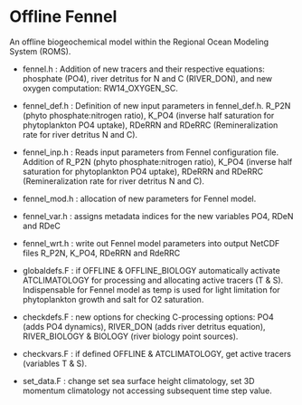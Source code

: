 # Offline Fennel
An offline biogeochemical model within the Regional Ocean Modeling System (ROMS).

- fennel.h : Addition of new tracers and their respective equations: phosphate (PO4), river detritus for N and C (RIVER_DON), and new oxygen computation: RW14_OXYGEN_SC. 

- fennel_def.h : Definition of new input parameters in fennel_def.h. R_P2N (phyto phosphate:nitrogen ratio), K_PO4 (inverse half saturation for phytoplankton PO4 uptake), RDeRRN and RDeRRC (Remineralization rate for river detritus N and C).

- fennel_inp.h : Reads input parameters from Fennel configuration file. Addition of R_P2N (phyto phosphate:nitrogen ratio), K_PO4 (inverse half saturation for phytoplankton PO4 uptake), RDeRRN and RDeRRC (Remineralization rate for river detritus N and C).

- fennel_mod.h : allocation of new parameters for Fennel model.

- fennel_var.h : assigns metadata indices for the new variables PO4, RDeN and RDeC

- fennel_wrt.h : write out Fennel model parameters into output NetCDF files R_P2N, K_PO4, RDeRRN and RdeRRC

- globaldefs.F : if OFFLINE & OFFLINE_BIOLOGY automatically activate ATCLIMATOLOGY for processing and allocating active tracers (T & S). Indispensable for Fennel model as temp is used for light limitation for phytoplankton growth and salt for O2 saturation.

- checkdefs.F : new options for checking C-processing options: PO4 (adds PO4 dynamics), RIVER_DON (adds river detritus equation), RIVER_BIOLOGY & BIOLOGY (river biology point sources).

- checkvars.F : if defined OFFLINE & ATCLIMATOLOGY, get active tracers (variables T & S).

- set_data.F : change set sea surface height climatology, set 3D momentum climatology not accessing subsequent time step value.
